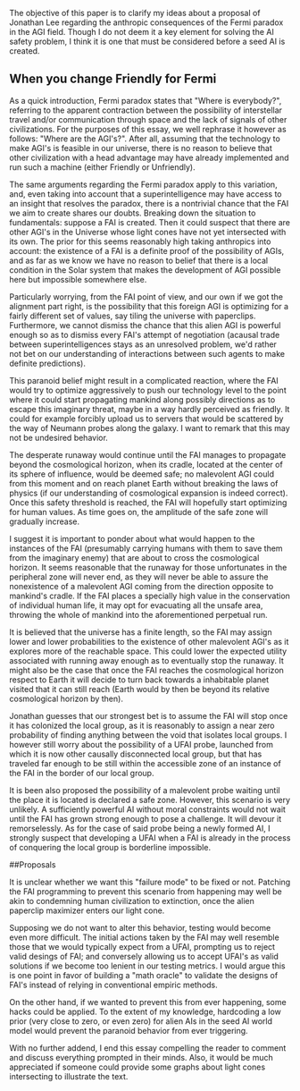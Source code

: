 The objective of this paper is to clarify my ideas about a proposal of Jonathan Lee regarding the anthropic consequences of the Fermi paradox in the AGI field. Though I do not deem it a key element for solving the AI safety problem, I think it is one that must be considered before a seed AI is created.

## When you change Friendly for Fermi

As a quick introduction, Fermi paradox states that "Where is everybody?", referring to the apparent contraction between the possibility of interstellar travel and/or communication through space and the lack of signals of other civilizations. For the purposes of this essay, we well rephrase it however as follows: "Where are the AGI's?". After all, assuming that the technology to make AGI's is feasible in our universe, there is no reason to believe that other civilization with a head advantage may have already implemented and run such a machine (either Friendly or Unfriendly).

The same arguments regarding the Fermi paradox apply to this variation, and, even taking into account that a superintelligence may have access to an insight that resolves the paradox, there is a nontrivial chance that the FAI we aim to create shares our doubts. Breaking down the situation to fundamentals: suppose a FAI is created. Then it could suspect that there are other AGI's in the Universe whose light cones have not yet intersected with its own. The prior for this seems reasonably high taking anthropics into account: the existence of a FAI is a definite proof of the possibility of AGIs, and as far as we know we have no reason to belief that there is a local condition in the Solar system that makes the development of AGI possible here but impossible somewhere else.

Particularly worrying, from the FAI point of view, and our own if we got the alignment part right, is the possibility that this foreign AGI is optimizing for a fairly different set of values, say tiling the universe with paperclips. Furthermore, we cannot dismiss the chance that this alien AGI is powerful enough so as to dismiss every FAI's attempt of negotiation (acausal trade between superintelligences stays as an unresolved problem, we'd rather not bet on our understanding of interactions between such agents to make definite predictions).

This paranoid belief might result in a complicated reaction, where the FAI would try to optimize aggressively to push our technology level to the point where it could start propagating mankind along possibly directions as to escape this imaginary threat, maybe in a way hardly perceived as friendly. It could for example forcibly upload us to servers that would be scattered by the way of Neumann probes along the galaxy. I want to remark that this may not be undesired behavior.

The desperate runaway would continue until the FAI manages to propagate beyond the cosmological horizon, when its cradle, located at the center of its sphere of influence, would be deemed safe; no malevolent AGI could from this moment and on reach planet Earth without breaking the laws of physics (if our understanding of cosmological expansion is indeed correct). Once this safety threshold is reached, the FAI will hopefully start optimizing for human values. As time goes on, the amplitude of the safe zone will gradually increase.

I suggest it is important to ponder about what would happen to the instances of the FAI (presumably carrying humans with them to save them from the imaginary enemy) that are about to cross the cosmological horizon. It seems reasonable that the runaway for those unfortunates in the peripheral zone will never end, as they will never be able to assure the nonexistence of a malevolent AGI coming from the direction opposite to mankind's cradle. If the FAI places a specially high value in the conservation of individual human life, it may opt for evacuating all the unsafe area, throwing the whole of mankind into the aforementioned perpetual run.

It is believed that the universe has a finite length, so the FAI may assign lower and lower probabilities to the existence of other malevolent AGI's as it explores more of the reachable space. This could lower the expected utility associated with running away enough as to eventually stop the runaway. It might also be the case that once the FAI reaches the cosmological horizon respect to Earth it will decide to turn back towards a inhabitable planet visited that it can still reach (Earth would by then be beyond its relative cosmological horizon by then).

Jonathan guesses that our strongest bet is to assume the FAI will stop once it has colonized the local group, as it is reasonably to assign a near zero probability of finding anything between the void that isolates local groups. I however still worry about the possibility of a UFAI probe, launched from which it is now other causally disconnected local group, but that has traveled far enough to be still within the accessible zone of an instance of the FAI in the border of our local group.

It is been also proposed the possibility of a malevolent probe waiting until the place it is located is declared a safe zone. However, this scenario is very unlikely. A sufficiently powerful AI without moral constraints would not wait until the FAI has grown strong enough to pose a challenge. It will devour it remorselessly. As for the case of said probe being a newly formed AI, I strongly suspect that developing a UFAI when a FAI is already in the process of conquering the local group is borderline impossible.

##Proposals

It is unclear whether we want this "failure mode" to be fixed or not. Patching the FAI programming to prevent this scenario from happening may well be akin to condemning human civilization to extinction, once the alien paperclip maximizer enters our light cone.

Supposing we do not want to alter this behavior, testing would become even more difficult. The initial actions taken by the FAI may well resemble those that we would typically expect from a UFAI, prompting us to reject valid desings of FAI; and conversely allowing us to accept UFAI's as valid solutions if we become too lenient in our testing metrics. I would argue this is one point in favor of building a "math oracle" to validate the designs of FAI's instead of relying in conventional empiric methods.

On the other hand, if we wanted to prevent this from ever happening, some hacks could be applied. To the extent of my knowledge, hardcoding a low prior (very close to zero, or even zero) for alien AIs in the seed AI world model would prevent the paranoid behavior from ever triggering.

With no further addend, I end this essay compelling the reader to comment and discuss everything prompted in their minds. Also, it would be much appreciated if someone could provide some graphs about light cones intersecting to illustrate the text.
